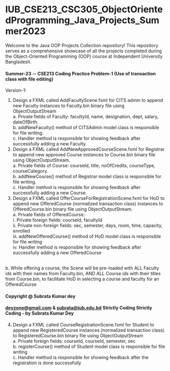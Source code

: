 # IUB_CSE213_CSC305_ObjectOrientedProgramming_Java_Projects_Summer2023
Welcome to the Java OOP Projects Collection repository! This repository serves as a comprehensive showcase of all the projects completed during the Object-Oriented Programming (OOP) course at Independent University Bangladesh.

#### Summer-23 -- CSE213 Coding Practice Problem-1 (Use of transaction class with file editing)
Version-1:
1. Design a FXML called AddFacultyScene.fxml for CITS admin to append new Faculty instances to
Faculty.bin binary file using ObjectOutputStream <br />
a. Private fields of Faculty: facultyId, name, designation, dept, salary, dateOfBirth. <br />
b. addNewFaculty() method of CITSAdmin model class is responsible for file writing. <br />
c. Handler method is responsible for showing feedback after successfully adding a new Faculty. <br />
2. Design a FXML called AddNewApprovedCourseScene.fxml for Registrar to append new approved
Course instances to Course.bin binary file using ObjectOutputStream. <br />
a. Private fields of Course: courseId, title, noOfCredits, courseType, courseCategory. <br />
b. addNewCourse() method of Registrar model class is responsible for file writing. <br />
c. Handler method is responsible for showing feedback after successfully adding a new Course. <br />
3. Design a FXML called OfferCourseForRegistrationScene.fxml for HoD to append new
OfferedCourse (normalized transaction class) instances to OfferedCourse.bin binary file using
ObjectOutputStream. <br />
a. Private fields of OfferedCourse:<br />
i. Private foreign fields: courseId, facultyId<br />
ii. Private non-foreign fields: sec, semester, days, room, time, capacity, enrolled<br />
iii. addNewOfferedCourse() method of HoD model class is responsible for file writing<br />
iv. Handler method is responsible for showing feedback after successfully adding a new
OfferedCourse<br />
<br />
b. While offering a course, the Scene will be pre-loaded with ALL Faculty ids with their names
from Faculty.bin, AND ALL Course ids with their titles from Course.bin, to facilitate HoD in
selecting a course and faculty for an OfferedCourse<br />

#### Copyright @ Subrata Kumar dey <br />

#### deyzone@gmail.com & subrata@iub.edu.bd Strictly Coding Strictly Coding - by Subrata Kumar Dey

4. Design a FXML called CourseRegistrationScene.fxml for Student to append new
RegisteredCourse instances (normalized transaction class) to RegisteredCourse.bin binary file
using ObjectOutputStream <br />
a. Private foreign fields: courseId, courseId, semester, sec <br />
b. registerCourse() method of Student model class is responsible for file writing <br />
c. Handler method is responsible for showing feedback after the registration is done
successfully
